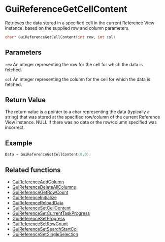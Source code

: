 # GuiReferenceGetCellContent

Retrieves the data stored in a specified cell in the current Reference View instance, based on the supplied row and column parameters.

```c++
char* GuiReferenceGetCellContent(int row, int col)
```

## Parameters

`row` An integer representing the row for the cell for which the data is fetched.

`col` An integer representing the column for the cell for which the data is fetched.

## Return Value

The return value is a pointer to a char representing the data (typically a string) that was stored at the specified row/column of the current Reference View instance. NULL if there was no data or the row/column specified was incorrect.

## Example

```c++
Data = GuiReferenceGetCellContent(0,0);
```

## Related functions

- [GuiReferenceAddColumn](./GuiReferenceAddColumn.md)
- [GuiReferenceDeleteAllColumns](./GuiReferenceDeleteAllColumns.md)
- [GuiReferenceGetRowCount](./GuiReferenceGetRowCount.md)
- [GuiReferenceInitialize](./GuiReferenceInitialize.md)
- [GuiReferenceReloadData](./GuiReferenceReloadData.md)
- [GuiReferenceSetCellContent](./GuiReferenceSetCellContent.md)
- [GuiReferenceSetCurrentTaskProgress](./GuiReferenceSetCurrentTaskProgress.md)
- [GuiReferenceSetProgress](./GuiReferenceSetProgress.md)
- [GuiReferenceSetRowCount](./GuiReferenceSetRowCount.md)
- [GuiReferenceSetSearchStartCol](./GuiReferenceSetSearchStartCol.md)
- [GuiReferenceSetSingleSelection](./GuiReferenceSetSingleSelection.md)